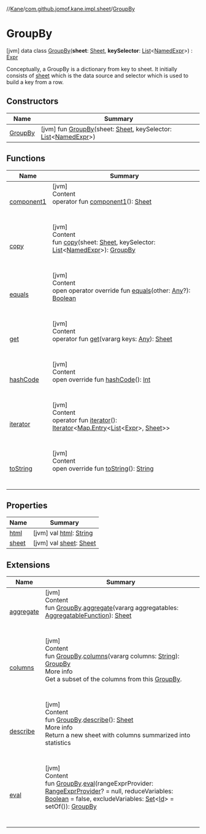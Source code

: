 //[Kane](../../index.md)/[com.github.jomof.kane.impl.sheet](../index.md)/[GroupBy](index.md)



# GroupBy  
 [jvm] data class [GroupBy](index.md)(**sheet**: [Sheet](../-sheet/index.md), **keySelector**: [List](https://kotlinlang.org/api/latest/jvm/stdlib/kotlin.collections/-list/index.html)<[NamedExpr](../../com.github.jomof.kane.impl/-named-expr/index.md)>) : [Expr](../../com.github.jomof.kane/-expr/index.md)

Conceptually, a GroupBy is a dictionary from key to sheet. It initially consists of [sheet](sheet.md) which is the data source and selector which is used to build a key from a row.

   


## Constructors  
  
|  Name|  Summary| 
|---|---|
| <a name="com.github.jomof.kane.impl.sheet/GroupBy/GroupBy/#com.github.jomof.kane.impl.sheet.Sheet#kotlin.collections.List[com.github.jomof.kane.impl.NamedExpr]/PointingToDeclaration/"></a>[GroupBy](-group-by.md)| <a name="com.github.jomof.kane.impl.sheet/GroupBy/GroupBy/#com.github.jomof.kane.impl.sheet.Sheet#kotlin.collections.List[com.github.jomof.kane.impl.NamedExpr]/PointingToDeclaration/"></a> [jvm] fun [GroupBy](-group-by.md)(sheet: [Sheet](../-sheet/index.md), keySelector: [List](https://kotlinlang.org/api/latest/jvm/stdlib/kotlin.collections/-list/index.html)<[NamedExpr](../../com.github.jomof.kane.impl/-named-expr/index.md)>)   <br>


## Functions  
  
|  Name|  Summary| 
|---|---|
| <a name="com.github.jomof.kane.impl.sheet/GroupBy/component1/#/PointingToDeclaration/"></a>[component1](component1.md)| <a name="com.github.jomof.kane.impl.sheet/GroupBy/component1/#/PointingToDeclaration/"></a>[jvm]  <br>Content  <br>operator fun [component1](component1.md)(): [Sheet](../-sheet/index.md)  <br><br><br>
| <a name="com.github.jomof.kane.impl.sheet/GroupBy/copy/#com.github.jomof.kane.impl.sheet.Sheet#kotlin.collections.List[com.github.jomof.kane.impl.NamedExpr]/PointingToDeclaration/"></a>[copy](copy.md)| <a name="com.github.jomof.kane.impl.sheet/GroupBy/copy/#com.github.jomof.kane.impl.sheet.Sheet#kotlin.collections.List[com.github.jomof.kane.impl.NamedExpr]/PointingToDeclaration/"></a>[jvm]  <br>Content  <br>fun [copy](copy.md)(sheet: [Sheet](../-sheet/index.md), keySelector: [List](https://kotlinlang.org/api/latest/jvm/stdlib/kotlin.collections/-list/index.html)<[NamedExpr](../../com.github.jomof.kane.impl/-named-expr/index.md)>): [GroupBy](index.md)  <br><br><br>
| <a name="kotlin/Any/equals/#kotlin.Any?/PointingToDeclaration/"></a>[equals](../../com.github.jomof.kane.impl.types/-double-algebraic-type/index.md#%5Bkotlin%2FAny%2Fequals%2F%23kotlin.Any%3F%2FPointingToDeclaration%2F%5D%2FFunctions%2F-784486062)| <a name="kotlin/Any/equals/#kotlin.Any?/PointingToDeclaration/"></a>[jvm]  <br>Content  <br>open operator override fun [equals](../../com.github.jomof.kane.impl.types/-double-algebraic-type/index.md#%5Bkotlin%2FAny%2Fequals%2F%23kotlin.Any%3F%2FPointingToDeclaration%2F%5D%2FFunctions%2F-784486062)(other: [Any](https://kotlinlang.org/api/latest/jvm/stdlib/kotlin/-any/index.html)?): [Boolean](https://kotlinlang.org/api/latest/jvm/stdlib/kotlin/-boolean/index.html)  <br><br><br>
| <a name="com.github.jomof.kane.impl.sheet/GroupBy/get/#kotlin.Array[kotlin.Any]/PointingToDeclaration/"></a>[get](get.md)| <a name="com.github.jomof.kane.impl.sheet/GroupBy/get/#kotlin.Array[kotlin.Any]/PointingToDeclaration/"></a>[jvm]  <br>Content  <br>operator fun [get](get.md)(vararg keys: [Any](https://kotlinlang.org/api/latest/jvm/stdlib/kotlin/-any/index.html)): [Sheet](../-sheet/index.md)  <br><br><br>
| <a name="kotlin/Any/hashCode/#/PointingToDeclaration/"></a>[hashCode](../../com.github.jomof.kane.impl.types/-double-algebraic-type/index.md#%5Bkotlin%2FAny%2FhashCode%2F%23%2FPointingToDeclaration%2F%5D%2FFunctions%2F-784486062)| <a name="kotlin/Any/hashCode/#/PointingToDeclaration/"></a>[jvm]  <br>Content  <br>open override fun [hashCode](../../com.github.jomof.kane.impl.types/-double-algebraic-type/index.md#%5Bkotlin%2FAny%2FhashCode%2F%23%2FPointingToDeclaration%2F%5D%2FFunctions%2F-784486062)(): [Int](https://kotlinlang.org/api/latest/jvm/stdlib/kotlin/-int/index.html)  <br><br><br>
| <a name="com.github.jomof.kane.impl.sheet/GroupBy/iterator/#/PointingToDeclaration/"></a>[iterator](iterator.md)| <a name="com.github.jomof.kane.impl.sheet/GroupBy/iterator/#/PointingToDeclaration/"></a>[jvm]  <br>Content  <br>operator fun [iterator](iterator.md)(): [Iterator](https://kotlinlang.org/api/latest/jvm/stdlib/kotlin.collections/-iterator/index.html)<[Map.Entry](https://kotlinlang.org/api/latest/jvm/stdlib/kotlin.collections/-map/-entry/index.html)<[List](https://kotlinlang.org/api/latest/jvm/stdlib/kotlin.collections/-list/index.html)<[Expr](../../com.github.jomof.kane/-expr/index.md)>, [Sheet](../-sheet/index.md)>>  <br><br><br>
| <a name="com.github.jomof.kane.impl.sheet/GroupBy/toString/#/PointingToDeclaration/"></a>[toString](to-string.md)| <a name="com.github.jomof.kane.impl.sheet/GroupBy/toString/#/PointingToDeclaration/"></a>[jvm]  <br>Content  <br>open override fun [toString](to-string.md)(): [String](https://kotlinlang.org/api/latest/jvm/stdlib/kotlin/-string/index.html)  <br><br><br>


## Properties  
  
|  Name|  Summary| 
|---|---|
| <a name="com.github.jomof.kane.impl.sheet/GroupBy/html/#/PointingToDeclaration/"></a>[html](html.md)| <a name="com.github.jomof.kane.impl.sheet/GroupBy/html/#/PointingToDeclaration/"></a> [jvm] val [html](html.md): [String](https://kotlinlang.org/api/latest/jvm/stdlib/kotlin/-string/index.html)   <br>
| <a name="com.github.jomof.kane.impl.sheet/GroupBy/sheet/#/PointingToDeclaration/"></a>[sheet](sheet.md)| <a name="com.github.jomof.kane.impl.sheet/GroupBy/sheet/#/PointingToDeclaration/"></a> [jvm] val [sheet](sheet.md): [Sheet](../-sheet/index.md)   <br>


## Extensions  
  
|  Name|  Summary| 
|---|---|
| <a name="com.github.jomof.kane//aggregate/com.github.jomof.kane.impl.sheet.GroupBy#kotlin.Array[com.github.jomof.kane.impl.functions.AggregatableFunction]/PointingToDeclaration/"></a>[aggregate](../../com.github.jomof.kane/aggregate.md)| <a name="com.github.jomof.kane//aggregate/com.github.jomof.kane.impl.sheet.GroupBy#kotlin.Array[com.github.jomof.kane.impl.functions.AggregatableFunction]/PointingToDeclaration/"></a>[jvm]  <br>Content  <br>fun [GroupBy](index.md).[aggregate](../../com.github.jomof.kane/aggregate.md)(vararg aggregatables: [AggregatableFunction](../../com.github.jomof.kane.impl.functions/-aggregatable-function/index.md)): [Sheet](../-sheet/index.md)  <br><br><br>
| <a name="com.github.jomof.kane//columns/com.github.jomof.kane.impl.sheet.GroupBy#kotlin.Array[kotlin.String]/PointingToDeclaration/"></a>[columns](../../com.github.jomof.kane/columns.md)| <a name="com.github.jomof.kane//columns/com.github.jomof.kane.impl.sheet.GroupBy#kotlin.Array[kotlin.String]/PointingToDeclaration/"></a>[jvm]  <br>Content  <br>fun [GroupBy](index.md).[columns](../../com.github.jomof.kane/columns.md)(vararg columns: [String](https://kotlinlang.org/api/latest/jvm/stdlib/kotlin/-string/index.html)): [GroupBy](index.md)  <br>More info  <br>Get a subset of the columns from this [GroupBy](index.md).  <br><br><br>
| <a name="com.github.jomof.kane//describe/com.github.jomof.kane.impl.sheet.GroupBy#/PointingToDeclaration/"></a>[describe](../../com.github.jomof.kane/describe.md)| <a name="com.github.jomof.kane//describe/com.github.jomof.kane.impl.sheet.GroupBy#/PointingToDeclaration/"></a>[jvm]  <br>Content  <br>fun [GroupBy](index.md).[describe](../../com.github.jomof.kane/describe.md)(): [Sheet](../-sheet/index.md)  <br>More info  <br>Return a new sheet with columns summarized into statistics  <br><br><br>
| <a name="com.github.jomof.kane//eval/com.github.jomof.kane.impl.sheet.GroupBy#com.github.jomof.kane.impl.sheet.RangeExprProvider?#kotlin.Boolean#kotlin.collections.Set[kotlin.Any]/PointingToDeclaration/"></a>[eval](../../com.github.jomof.kane/eval.md)| <a name="com.github.jomof.kane//eval/com.github.jomof.kane.impl.sheet.GroupBy#com.github.jomof.kane.impl.sheet.RangeExprProvider?#kotlin.Boolean#kotlin.collections.Set[kotlin.Any]/PointingToDeclaration/"></a>[jvm]  <br>Content  <br>fun [GroupBy](index.md).[eval](../../com.github.jomof.kane/eval.md)(rangeExprProvider: [RangeExprProvider](../-range-expr-provider/index.md)? = null, reduceVariables: [Boolean](https://kotlinlang.org/api/latest/jvm/stdlib/kotlin/-boolean/index.html) = false, excludeVariables: [Set](https://kotlinlang.org/api/latest/jvm/stdlib/kotlin.collections/-set/index.html)<[Id](../../com.github.jomof.kane.impl/index.md#%5Bcom.github.jomof.kane.impl%2FId%2F%2F%2FPointingToDeclaration%2F%5D%2FClasslikes%2F-784486062)> = setOf()): [GroupBy](index.md)  <br><br><br>

